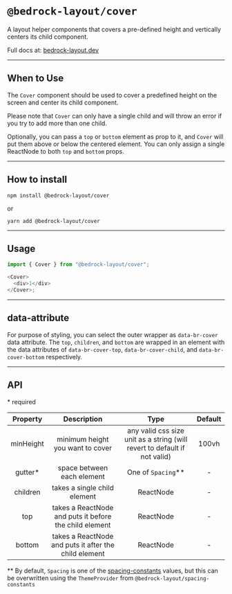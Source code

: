 # `@bedrock-layout/cover`

A layout helper components that covers a pre-defined height and vertically centers its child component.

Full docs at: [bedrock-layout.dev](https://bedrock-layout.dev/)

---

## When to Use

The `Cover` component should be used to cover a predefined height on the screen and center its child component.

Please note that `Cover` can only have a single child and will throw an error if you try to add more than one child.

Optionally, you can pass a `top` or `bottom` element as prop to it, and `Cover` will put them above or below the centered element. You can only assign a single ReactNode to both `top` and `bottom` props.

---

## How to install

`npm install @bedrock-layout/cover`

or

`yarn add @bedrock-layout/cover`

---

## Usage

```javascript
import { Cover } from "@bedrock-layout/cover";

<Cover>
  <div>1</div>
</Cover>;
```

---

## data-attribute

For purpose of styling, you can select the outer wrapper as `data-br-cover` data attribute. The `top`, `children`, and `bottom` are wrapped in an element with the data attributes of `data-br-cover-top`, `data-br-cover-child`, and `data-br-cover-bottom` respectively.

---

## API

\* required

| Property  |                      Description                       |                                   Type                                    | Default |
| :-------: | :----------------------------------------------------: | :-----------------------------------------------------------------------: | :-----: |
| minHeight |            minimum height you want to cover            | any valid css size unit as a string (will revert to default if not valid) |  100vh  |
| gutter\*  |               space between each element               |                           One of `Spacing`\*\*                            |    -    |
| children  |              takes a single child element              |                                 ReactNode                                 |    -    |
|    top    | takes a ReactNode and puts it before the child element |                                 ReactNode                                 |    -    |
|  bottom   | takes a ReactNode and puts it after the child element  |                                 ReactNode                                 |    -    |

\*\* By default, `Spacing` is one of the [spacing-constants](https://github.com/Bedrock-Layouts/Bedrock/tree/main/packages/spacing-constants) values, but this can be overwritten using the `ThemeProvider` from `@bedrock-layout/spacing-constants`
